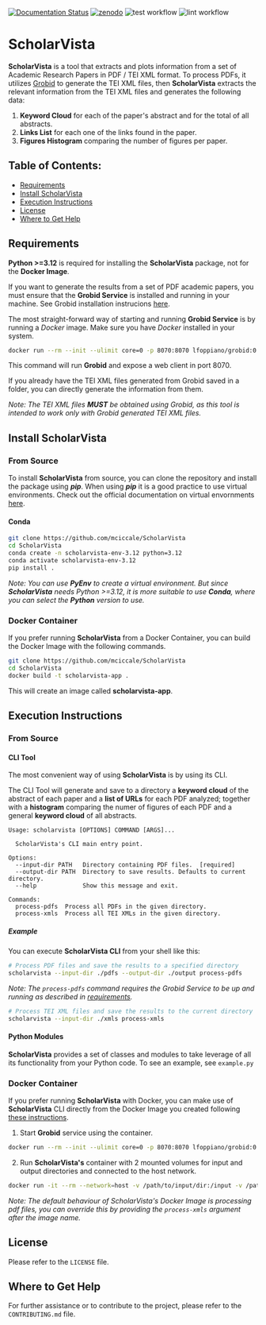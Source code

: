 [![Documentation Status](https://readthedocs.org/projects/scholarvista/badge/?version=latest)](https://scholarvista.readthedocs.io/en/latest/?badge=latest)
[![zenodo](https://zenodo.org/badge/DOI/10.5281/zenodo.10654761.svg)](https://zenodo.org/doi/10.5281/zenodo.10654760)
![test workflow](https://github.com/mciccale/ScholarVista/actions/workflows/test.yml/badge.svg)
![lint workflow](https://github.com/mciccale/ScholarVista/actions/workflows/lint.yml/badge.svg)

# ScholarVista

**ScholarVista** is a tool that extracts and plots information from a set of Academic Research Papers in PDF / TEI XML format. To process PDFs, it utilizes [Grobid](https://github.com/kermitt2/grobid/) to generate the TEI XML files, then **ScholarVista** extracts the relevant information from the TEI XML files and generates the following data:

1. **Keyword Cloud** for each of the paper's abstract and for the total of all abstracts.
2. **Links List** for each one of the links found in the paper.
3. **Figures Histogram** comparing the number of figures per paper.

## Table of Contents:

- [Requirements](#requirements)
- [Install ScholarVista](#install-scholarvista)
- [Execution Instructions](#execution-instructions)
- [License](#license)
- [Where to Get Help](#where-to-get-help)

## Requirements

**Python >=3.12** is required for installing the **ScholarVista** package, not for the **Docker Image**.

If you want to generate the results from a set of PDF academic papers, you must ensure that the **Grobid Service** is installed and running in your machine. See Grobid installation instrucions [here](https://grobid.readthedocs.io/en/latest/Run-Grobid/).

The most straight-forward way of starting and running **Grobid Service** is by running a _Docker_ image. Make sure you have _Docker_ installed in your system.

```bash
docker run --rm --init --ulimit core=0 -p 8070:8070 lfoppiano/grobid:0.8.0
```

This command will run **Grobid** and expose a web client in port 8070.

If you already have the TEI XML files generated from Grobid saved in a folder, you can directly generate the information from them.

_Note: The TEI XML files **MUST** be obtained using Grobid, as this tool is intended to work only with Grobid generated TEI XML files._


## Install ScholarVista

### From Source

To install **ScholarVista** from source, you can clone the repository and install the package using **_pip_**. When using **_pip_** it is a good practice to use virtual environments. Check out the official documentation on virtual envornments [here](https://docs.python.org/3/library/venv.html).

#### Conda

```bash
git clone https://github.com/mciccale/ScholarVista
cd ScholarVista
conda create -n scholarvista-env-3.12 python=3.12
conda activate scholarvista-env-3.12
pip install .
```

_Note: You can use **PyEnv** to create a virtual environment. But since **ScholarVista** needs Python >=3.12, it is more suitable to use **Conda**, where you can select the **Python** version to use._

### Docker Container

If you prefer running **ScholarVista** from a Docker Container, you can build the Docker Image with the following commands.

```bash
git clone https://github.com/mciccale/ScholarVista
cd ScholarVista
docker build -t scholarvista-app .
```

This will create an image called **scholarvista-app**.

 
## Execution Instructions

### From Source

#### CLI Tool

The most convenient way of using **ScholarVista** is by using its CLI.

The CLI Tool will generate and save to a directory a **keyword cloud** of the abstract of each paper and a **list of URLs** for each PDF analyzed; together with a **histogram** comparing the numer of figures of each PDF and a general **keyword cloud** of all abstracts.

```
Usage: scholarvista [OPTIONS] COMMAND [ARGS]...

  ScholarVista's CLI main entry point.

Options:
  --input-dir PATH   Directory containing PDF files.  [required]
  --output-dir PATH  Directory to save results. Defaults to current directory.
  --help             Show this message and exit.

Commands:
  process-pdfs  Process all PDFs in the given directory.
  process-xmls  Process all TEI XMLs in the given directory.
```

##### Example

You can execute **ScholarVista CLI** from your shell like this:

```bash
# Process PDF files and save the results to a specified directory
scholarvista --input-dir ./pdfs --output-dir ./output process-pdfs
```

_Note: The `process-pdfs` command requires the Grobid Service to be up and running as described in [requirements](#requirements)._

```bash
# Process TEI XML files and save the results to the current directory
scholarvista --input-dir ./xmls process-xmls
```

#### Python Modules

**ScholarVista** provides a set of classes and modules to take leverage of all its functionality from your Python code. To see an example, see `example.py`

### Docker Container

If you prefer running **ScholarVista** with Docker, you can make use of **ScholarVista** CLI directly from the Docker Image you created following [these instructions](#docker-container).

1. Start **Grobid** service using the container.

```bash
docker run --rm --init --ulimit core=0 -p 8070:8070 lfoppiano/grobid:0.8.0
```

2. Run **ScholarVista's** container with 2 mounted volumes for input and output directories and connected to the host network.

```bash
docker run -it --rm --network=host -v /path/to/input/dir:/input -v /path/to/output/dir:/output scholarvista-app
```

*Note: The default behaviour of ScholarVista's Docker Image is processing pdf files, you can override this by providing the `process-xmls` argument after the image name.* 


## License

Please refer to the `LICENSE` file.

## Where to Get Help

For further assistance or to contribute to the project, please refer to the `CONTRIBUTING.md` file.
